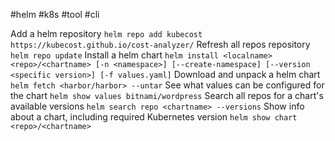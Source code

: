 #helm #k8s #tool #cli

Add a helm repository
	`helm repo add kubecost https://kubecost.github.io/cost-analyzer/`
Refresh all repos repository
	`helm repo update`
Install a helm chart
	`helm install <localname> <repo>/<chartname> [-n <namespace>] [--create-namespace] [--version <specific version>] [-f values.yaml]`
Download and unpack a helm chart
	`helm fetch <harbor/harbor> --untar`
See what values can be configured for the chart
	`helm show values bitnami/wordpress`
Search all repos for a chart's available versions
	`helm search repo <chartname> --versions`
Show info about a chart, including required Kubernetes version
	`helm show chart <repo>/<chartname>`

